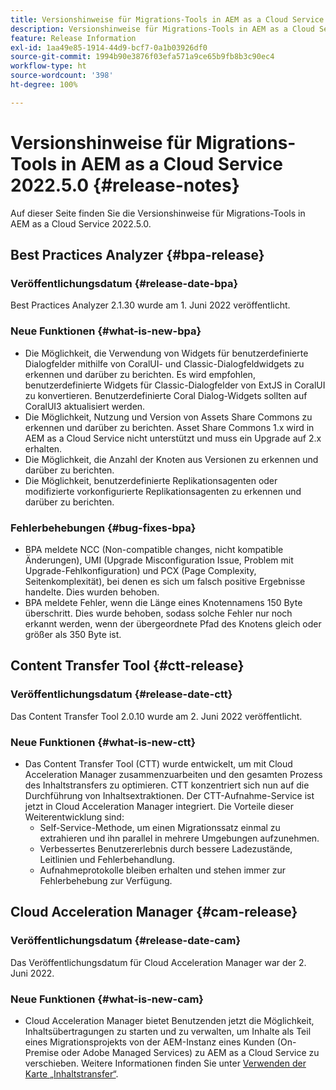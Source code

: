 ```yaml
---
title: Versionshinweise für Migrations-Tools in AEM as a Cloud Service 2022.5.0
description: Versionshinweise für Migrations-Tools in AEM as a Cloud Service 2022.5.0
feature: Release Information
exl-id: 1aa49e85-1914-44d9-bcf7-0a1b03926df0
source-git-commit: 1994b90e3876f03efa571a9ce65b9fb8b3c90ec4
workflow-type: ht
source-wordcount: '398'
ht-degree: 100%

---
```


# Versionshinweise für Migrations-Tools in AEM as a Cloud Service 2022.5.0 {#release-notes}

Auf dieser Seite finden Sie die Versionshinweise für Migrations-Tools in AEM as a Cloud Service 2022.5.0.

## Best Practices Analyzer {#bpa-release}

### Veröffentlichungsdatum {#release-date-bpa}

Best Practices Analyzer 2.1.30 wurde am 1. Juni 2022 veröffentlicht.

### Neue Funktionen {#what-is-new-bpa}

* Die Möglichkeit, die Verwendung von Widgets für benutzerdefinierte Dialogfelder mithilfe von CoralUI- und Classic-Dialogfeldwidgets zu erkennen und darüber zu berichten. Es wird empfohlen, benutzerdefinierte Widgets für Classic-Dialogfelder von ExtJS in CoralUI zu konvertieren. Benutzerdefinierte Coral Dialog-Widgets sollten auf CoralUI3 aktualisiert werden.
* Die Möglichkeit, Nutzung und Version von Assets Share Commons zu erkennen und darüber zu berichten. Asset Share Commons 1.x wird in AEM as a Cloud Service nicht unterstützt und muss ein Upgrade auf 2.x erhalten.
* Die Möglichkeit, die Anzahl der Knoten aus Versionen zu erkennen und darüber zu berichten.
* Die Möglichkeit, benutzerdefinierte Replikationsagenten oder modifizierte vorkonfigurierte Replikationsagenten zu erkennen und darüber zu berichten.

### Fehlerbehebungen {#bug-fixes-bpa}

* BPA meldete NCC (Non-compatible changes, nicht kompatible Änderungen), UMI (Upgrade Misconfiguration Issue, Problem mit Upgrade-Fehlkonfiguration) und PCX (Page Complexity, Seitenkomplexität), bei denen es sich um falsch positive Ergebnisse handelte. Dies wurden behoben.
* BPA meldete Fehler, wenn die Länge eines Knotennamens 150 Byte überschritt. Dies wurde behoben, sodass solche Fehler nur noch erkannt werden, wenn der übergeordnete Pfad des Knotens gleich oder größer als 350 Byte ist.

## Content Transfer Tool {#ctt-release}

### Veröffentlichungsdatum {#release-date-ctt}

Das Content Transfer Tool 2.0.10 wurde am 2. Juni 2022 veröffentlicht.

### Neue Funktionen {#what-is-new-ctt}

* Das Content Transfer Tool (CTT) wurde entwickelt, um mit Cloud Acceleration Manager zusammenzuarbeiten und den gesamten Prozess des Inhaltstransfers zu optimieren. CTT konzentriert sich nun auf die Durchführung von Inhaltsextraktionen. Der CTT-Aufnahme-Service ist jetzt in Cloud Acceleration Manager integriert. Die Vorteile dieser Weiterentwicklung sind:
   * Self-Service-Methode, um einen Migrationssatz einmal zu extrahieren und ihn parallel in mehrere Umgebungen aufzunehmen.
   * Verbessertes Benutzererlebnis durch bessere Ladezustände, Leitlinien und Fehlerbehandlung.
   * Aufnahmeprotokolle bleiben erhalten und stehen immer zur Fehlerbehebung zur Verfügung.

## Cloud Acceleration Manager {#cam-release}

### Veröffentlichungsdatum {#release-date-cam}

Das Veröffentlichungsdatum für Cloud Acceleration Manager war der 2. Juni 2022.

### Neue Funktionen {#what-is-new-cam}

* Cloud Acceleration Manager bietet Benutzenden jetzt die Möglichkeit, Inhaltsübertragungen zu starten und zu verwalten, um Inhalte als Teil eines Migrationsprojekts von der AEM-Instanz eines Kunden (On-Premise oder Adobe Managed Services) zu AEM as a Cloud Service zu verschieben. Weitere Informationen finden Sie unter [Verwenden der Karte „Inhaltstransfer“](https://experienceleague.adobe.com/docs/experience-manager-cloud-service/content/migration-journey/cloud-acceleration-manager/using-cam/cam-implementation-phase.html?lang=de#content-transfer).
